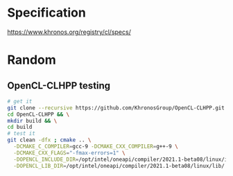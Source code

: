 # Specification

https://www.khronos.org/registry/cl/specs/

# Random

## OpenCL-CLHPP testing

```sh
# get it
git clone --recursive https://github.com/KhronosGroup/OpenCL-CLHPP.git && \
cd OpenCL-CLHPP && \
mkdir build && \
cd build
# test it
git clean -dfx ; cmake .. \
  -DCMAKE_C_COMPILER=gcc-9 -DCMAKE_CXX_COMPILER=g++-9 \
  -DCMAKE_CXX_FLAGS="-fmax-errors=1" \
  -DOPENCL_INCLUDE_DIR=/opt/intel/oneapi/compiler/2021.1-beta08/linux/include/sycl/ \
  -DOPENCL_LIB_DIR=/opt/intel/oneapi/compiler/2021.1-beta08/linux/lib/ && make 
```

